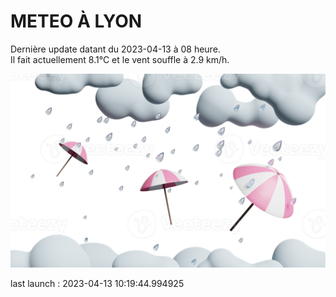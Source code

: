 # METEO À LYON

Dernière update datant du 2023-04-13 à 08 heure.  
Il fait actuellement 8.1°C et le vent souffle à 2.9 km/h.      

![](./.github/rain.png)

last launch : 2023-04-13 10:19:44.994925
